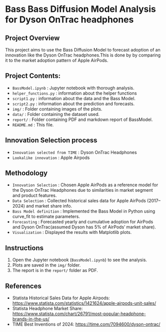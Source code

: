 # Bass Bass Diffusion Model Analysis for Dyson OnTrac headphones

## Project Overview
This project aims to use the Bass Diffusion Model to forecast adoption of an innovation like the Dyson OnTrac headphones.This is done by by comparing it to the market adoption pattern of Apple AirPods.

## Project Contents:

- `BassModel.ipynb` : Jupyter notebook with thorough analysis.
- `helper_functions.py` : information about the helper functions
- `script1.py` : information about the data and the Bass Model.
- `script2.py` : information about the prediction and forecasts.
- `img/` : Folder containing images of the plots.
- `data/` : Folder containing the dataset used.
- `report/` : Folder containing PDF and markdown report of BassModel.
- `README.md` : This file.

## Innovation Selection process
- `Innovation selected from TIME` : Dyson OnTrac Headphones
- `Lookalike innovation` : Apple Airpods

## Methodology
- `Innovation Selection` : Chosen Apple AirPods as a reference model for the Dyson OnTrac Headphones due to similarities in market segment and product features.
- `Data Selection` : Collected historical sales data for Apple AirPods (2017–2024) and market share info.
- `Bass Model definition` : Implemented the Bass Model in Python using curve_fit to estimate parameters.
- `Forecasting` : Forecasted yearly and cumulative adoption for AirPods and Dyson OnTrac(assumed Dyson has 5% of AirPods’ market share).
- `Visualization` : Displayed the results with Matplotlib plots.

## Instructions
1. Open the Jupyter notebook (`BassModel.ipynb`) to see the analysis.
2. Plots are saved in the `img/` folder.
3. The report is in the `report/` folder as PDF.

## References
- Statista Historical Sales Data for Apple Airpods: https://www.statista.com/statistics/1421624/apple-airpods-unit-sales/ 
- Statista Headphone Market Share: https://www.statista.com/chart/26791/most-popular-headphone-brands-in-the-us/ 
- TIME Best Inventions of 2024: https://time.com/7094600/dyson-ontrac/